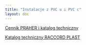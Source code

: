 ```yaml
---
title: "Instalacje z PVC u i PVC c"
layout: doc
---
```

[Cennik PRAHER i katalog techniczny](https://s3-eu-west-1.amazonaws.com/andreas-biz-pl/documents/praher.pdf)

[Katalog techniczny RACCORD PLAST](https://s3-eu-west-1.amazonaws.com/andreas-biz-pl/documents/raccord.plast.pdf)